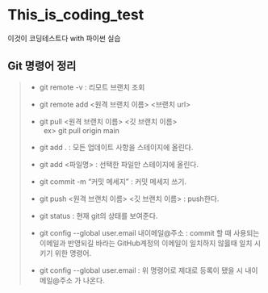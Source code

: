 # This_is_coding_test
이것이 코딩테스트다 with 파이썬 실습


## Git 명령어 정리
> - git remote -v : 리모트 브랜치 조회
> 
> - git remote add <원격 브랜치 이름> <브랜치 url>
> 
> - git pull <원격 브랜치 이름> <깃 브랜치 이름>
><br>&nbsp;&nbsp;ex> git pull origin main
> 
> - git add .  : 모든 업데이트 사항을 스테이지에 올린다.
> 
> - git add <파일명> : 선택한 파일만 스테이지에 올린다.
> 
> - git commit -m “커밋 메세지” : 커밋 메세지 쓰기.
> 
> - git push <원격 브랜치 이름> <깃 브랜치 이름> : push한다.
>
> - git status : 현재 git의 상태를 보여준다.
>
> - git config --global user.email 내이메일@주소 : commit 할 때 사용되는 이메일과 반영되길 바라는 GitHub계정의 이메일이 일치하지 않읋때 일치 시키기 위한 명령어.
>
> - git config --global user.email : 위 명령어로 제대로 등록이 됐을 시 내이메일@주소 가 나온다.